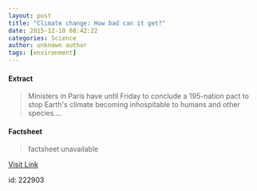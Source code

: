 ```yaml
---
layout: post
title: "Climate change: How bad can it get?"
date: 2015-12-10 08:42:22
categories: Science
author: unknown author
tags: [environment]
---
```



#### Extract
>Ministers in Paris have until Friday to conclude a 195-nation pact to stop Earth's climate becoming inhospitable to humans and other species....

#### Factsheet
>factsheet unavailable

[Visit Link](http://phys.org/news/2015-12-climate-bad.html)

id:  222903


